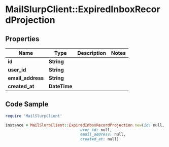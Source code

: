 # MailSlurpClient::ExpiredInboxRecordProjection

## Properties

Name | Type | Description | Notes
------------ | ------------- | ------------- | -------------
**id** | **String** |  | 
**user_id** | **String** |  | 
**email_address** | **String** |  | 
**created_at** | **DateTime** |  | 

## Code Sample

```ruby
require 'MailSlurpClient'

instance = MailSlurpClient::ExpiredInboxRecordProjection.new(id: null,
                                 user_id: null,
                                 email_address: null,
                                 created_at: null)
```


